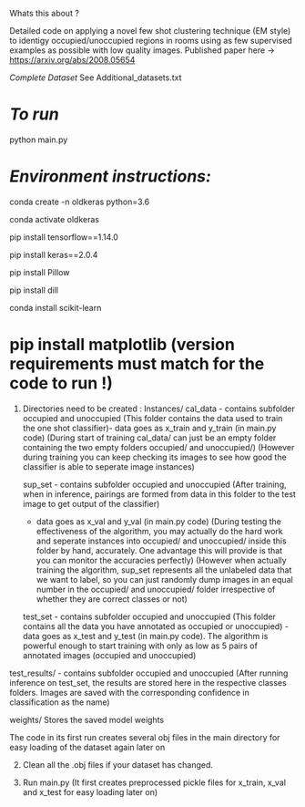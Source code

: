 Whats this about ?

Detailed code on applying a novel few shot clustering technique (EM style) to identigy occupied/unoccupied regions in rooms using as few supervised examples as possible with low quality images.
Published paper here -> https://arxiv.org/abs/2008.05654


*Complete Dataset*
See Additional_datasets.txt 


*To run*
================================
python main.py 


*Environment instructions:*
================================
conda create -n oldkeras python=3.6

conda activate oldkeras

pip install tensorflow==1.14.0

pip install keras==2.0.4 

pip install Pillow 

pip install dill

conda install scikit-learn

pip install matplotlib
 (version requirements must match for the code to run !)
=====================================

1. Directories need to be created :
Instances/
	cal_data - contains subfolder occupied and unoccupied 
	(This folder contains the data used to train the one shot classifier)- data goes as x_train and y_train (in main.py code)
	(During start of training cal_data/ can just be an empty folder containing the two empty folders occupied/ and unoccupied/)
	(However during training you can keep checking its images to see how good the classifier is able to seperate image instances)

	sup_set - contains subfolder occupied and unoccupied
	(After training, when in inference, pairings are formed from data in this folder to the test image to get output of the classifier)
	- data goes as x_val and y_val (in main.py code)
	(During testing the effectiveness of the algorithm, you may actually do the hard work and seperate instances into occupied/ and unoccupied/ inside this folder by hand, accurately. One advantage this will provide is that you can monitor the accuracies perfectly)
	(However when actually training the algorithm, sup_set represents all the unlabeled data that we want to label, so you can just randomly dump images in an equal number in the occupied/ and unoccupied/ folder irrespective of whether they are correct classes or not)


	test_set - contains subfolder occupied and unoccupied
	(This folder contains all the data you have annotated as occupied or unoccupied) - data goes as x_test and y_test (in main.py code). The algorithm is powerful enough to start training with only as low as 5 pairs of annotated images (occupied and unoccupied)



test_results/
	 - contains subfolder occupied and unoccupied
	(After running inference on test_set, the results are stored here in the respective classes folders. 
	Images are saved with the corresponding confidence in classification as the name)

weights/
	Stores the saved model weights

The code in its first run creates several obj files in the main directory for easy loading of the dataset again later on

2. Clean all the .obj files if your dataset has changed.

3. Run main.py (It first creates preprocessed pickle files for x_train, x_val and x_test for easy loading later on)